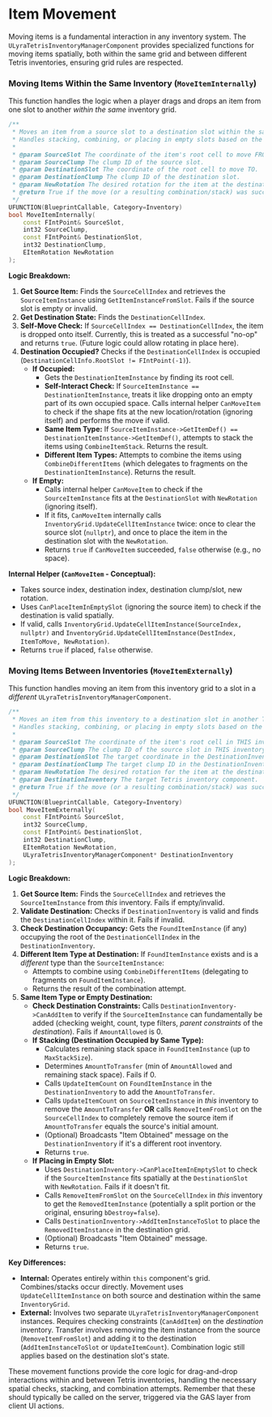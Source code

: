 # Item Movement

Moving items is a fundamental interaction in any inventory system. The `ULyraTetrisInventoryManagerComponent` provides specialized functions for moving items spatially, both within the same grid and between different Tetris inventories, ensuring grid rules are respected.

### Moving Items Within the Same Inventory (`MoveItemInternally`)

This function handles the logic when a player drags and drops an item from one slot to another _within the same_ inventory grid.

```cpp
/**
 * Moves an item from a source slot to a destination slot within the same inventory grid.
 * Handles stacking, combining, or placing in empty slots based on the destination.
 *
 * @param SourceSlot The coordinate of the item's root cell to move FROM.
 * @param SourceClump The clump ID of the source slot.
 * @param DestinationSlot The coordinate of the root cell to move TO.
 * @param DestinationClump The clump ID of the destination slot.
 * @param NewRotation The desired rotation for the item at the destination.
 * @return True if the move (or a resulting combination/stack) was successful, false otherwise.
 */
UFUNCTION(BlueprintCallable, Category=Inventory)
bool MoveItemInternally(
    const FIntPoint& SourceSlot,
    int32 SourceClump,
    const FIntPoint& DestinationSlot,
    int32 DestinationClump,
    EItemRotation NewRotation
);
```

**Logic Breakdown:**

1. **Get Source Item:** Finds the `SourceCellIndex` and retrieves the `SourceItemInstance` using `GetItemInstanceFromSlot`. Fails if the source slot is empty or invalid.
2. **Get Destination State:** Finds the `DestinationCellIndex`.
3. **Self-Move Check:** If `SourceCellIndex == DestinationCellIndex`, the item is dropped onto itself. Currently, this is treated as a successful "no-op" and returns `true`. (Future logic could allow rotating in place here).
4. **Destination Occupied?** Checks if the `DestinationCellIndex` is occupied (`DestinationCellInfo.RootSlot != FIntPoint(-1)`).
   * **If Occupied:**
     * Gets the `DestinationItemInstance` by finding its root cell.
     * **Self-Interact Check:** If `SourceItemInstance == DestinationItemInstance`, treats it like dropping onto an empty part of its own occupied space. Calls internal helper `CanMoveItem` to check if the shape fits at the new location/rotation (ignoring itself) and performs the move if valid.
     * **Same Item Type:** If `SourceItemInstance->GetItemDef() == DestinationItemInstance->GetItemDef()`, attempts to stack the items using `CombineItemStack`. Returns the result.
     * **Different Item Types:** Attempts to combine the items using `CombineDifferentItems` (which delegates to fragments on the `DestinationItemInstance`). Returns the result.
   * **If Empty:**
     * Calls internal helper `CanMoveItem` to check if the `SourceItemInstance` fits at the `DestinationSlot` with `NewRotation` (ignoring itself).
     * If it fits, `CanMoveItem` internally calls `InventoryGrid.UpdateCellItemInstance` twice: once to clear the source slot (`nullptr`), and once to place the item in the destination slot with the `NewRotation`.
     * Returns `true` if `CanMoveItem` succeeded, `false` otherwise (e.g., no space).

**Internal Helper (`CanMoveItem` - Conceptual):**

* Takes source index, destination index, destination clump/slot, new rotation.
* Uses `CanPlaceItemInEmptySlot` (ignoring the source item) to check if the destination is valid spatially.
* If valid, calls `InventoryGrid.UpdateCellItemInstance(SourceIndex, nullptr)` and `InventoryGrid.UpdateCellItemInstance(DestIndex, ItemToMove, NewRotation)`.
* Returns `true` if placed, `false` otherwise.

### Moving Items Between Inventories (`MoveItemExternally`)

This function handles moving an item from this inventory grid to a slot in a _different_ `ULyraTetrisInventoryManagerComponent`.

```cpp
/**
 * Moves an item from this inventory to a destination slot in another Tetris inventory.
 * Handles stacking, combining, or placing in empty slots based on the destination.
 *
 * @param SourceSlot The coordinate of the item's root cell in THIS inventory.
 * @param SourceClump The clump ID of the source slot in THIS inventory.
 * @param DestinationSlot The target coordinate in the DestinationInventory.
 * @param DestinationClump The target clump ID in the DestinationInventory.
 * @param NewRotation The desired rotation for the item at the destination.
 * @param DestinationInventory The target Tetris inventory component.
 * @return True if the move (or a resulting combination/stack) was successful, false otherwise.
 */
UFUNCTION(BlueprintCallable, Category=Inventory)
bool MoveItemExternally(
    const FIntPoint& SourceSlot,
    int32 SourceClump,
    const FIntPoint& DestinationSlot,
    int32 DestinationClump,
    EItemRotation NewRotation,
    ULyraTetrisInventoryManagerComponent* DestinationInventory
);
```

**Logic Breakdown:**

1. **Get Source Item:** Finds the `SourceCellIndex` and retrieves the `SourceItemInstance` from _this_ inventory. Fails if empty/invalid.
2. **Validate Destination:** Checks if `DestinationInventory` is valid and finds the `DestinationCellIndex` within it. Fails if invalid.
3. **Check Destination Occupancy:** Gets the `FoundItemInstance` (if any) occupying the root of the `DestinationCellIndex` in the `DestinationInventory`.
4. **Different Item Type at Destination:** If `FoundItemInstance` exists and is a _different_ type than the `SourceItemInstance`:
   * Attempts to combine using `CombineDifferentItems` (delegating to fragments on `FoundItemInstance`).
   * Returns the result of the combination attempt.
5. **Same Item Type or Empty Destination:**
   * **Check Destination Constraints:** Calls `DestinationInventory->CanAddItem` to verify if the `SourceItemInstance` can fundamentally be added (checking weight, count, type filters, _parent constraints_ of the _destination_). Fails if `AmountAllowed` is 0.
   * **If Stacking (Destination Occupied by Same Type):**
     * Calculates remaining stack space in `FoundItemInstance` (up to `MaxStackSize`).
     * Determines `AmountToTransfer` (min of `AmountAllowed` and remaining stack space). Fails if 0.
     * Calls `UpdateItemCount` on `FoundItemInstance` in the `DestinationInventory` to add the `AmountToTransfer`.
     * Calls `UpdateItemCount` on `SourceItemInstance` in _this_ inventory to remove the `AmountToTransfer` **OR** calls `RemoveItemFromSlot` on the `SourceCellIndex` to completely remove the source item if `AmountToTransfer` equals the source's initial amount.
     * (Optional) Broadcasts "Item Obtained" message on the `DestinationInventory` if it's a different root inventory.
     * Returns `true`.
   * **If Placing in Empty Slot:**
     * Uses `DestinationInventory->CanPlaceItemInEmptySlot` to check if the `SourceItemInstance` fits spatially at the `DestinationSlot` with `NewRotation`. Fails if it doesn't fit.
     * Calls `RemoveItemFromSlot` on the `SourceCellIndex` in _this_ inventory to get the `RemovedItemInstance` (potentially a split portion or the original, ensuring `bDestroy=false`).
     * Calls `DestinationInventory->AddItemInstanceToSlot` to place the `RemovedItemInstance` in the destination grid.
     * (Optional) Broadcasts "Item Obtained" message.
     * Returns `true`.

**Key Differences:**

* **Internal:** Operates entirely within `this` component's grid. Combines/stacks occur directly. Movement uses `UpdateCellItemInstance` on both source and destination within the same `InventoryGrid`.
* **External:** Involves two separate `ULyraTetrisInventoryManagerComponent` instances. Requires checking constraints (`CanAddItem`) on the _destination_ inventory. Transfer involves removing the item instance from the source (`RemoveItemFromSlot`) and adding it to the destination (`AddItemInstanceToSlot` or `UpdateItemCount`). Combination logic still applies based on the destination slot's state.

These movement functions provide the core logic for drag-and-drop interactions within and between Tetris inventories, handling the necessary spatial checks, stacking, and combination attempts. Remember that these should typically be called on the server, triggered via the GAS layer from client UI actions.

